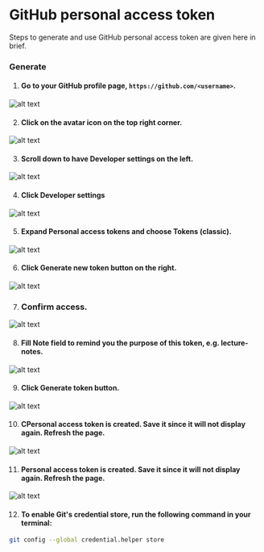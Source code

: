 # GitHub personal access token
Steps to generate and use GitHub personal access token are given here in brief.
 
###  Generate
1. #### Go to your GitHub profile page, `https://github.com/<username>`.  
![alt text](images/user_page.png)

2. #### Click on the avatar icon on the top right corner.
![alt text](images/right_corner.png)

3. #### Scroll down to have Developer settings on the left.
![alt text](images/developer_setting.png)

4. #### Click Developer settings
![alt text](images/access_token_info.png)

5. #### Expand Personal access tokens and choose Tokens (classic).
![alt text](images/classic_token.png)

6. #### Click Generate new token button on the right.
![alt text](images/generate_token.png)

7. ### Confirm access.
![alt text](images/confirm_with_out.png)


8. #### Fill Note field to remind you the purpose of this token, e.g. lecture-notes.
![alt text](images/token_note.png)

9. #### Click Generate token button.
![alt text](images/generate_token_button.png)

10. #### CPersonal access token is created. Save it since it will not display again. Refresh the page.
![alt text](images/personal_token_created.png)
 
11. #### Personal access token is created. Save it since it will not display again. Refresh the page.

![alt text](images/save_token.png)

12. #### To enable Git's credential store, run the following command in your terminal:

```bash
git config --global credential.helper store
```